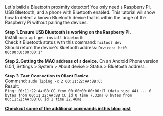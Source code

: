 Let's build a Bluetooth proximity detector! You only need a Raspberry Pi, USB Bluetooth, and a phone with Bluetooth enabled. This tutorial will show how to detect a known Bluetooth device that is within the range of the Raspberry Pi without pairing the devices.

**Step 1. Ensure USB Bluetooth is working on the Raspberry Pi.**  
Install `sudo apt-get install bluetooth`  
Check it Bluetooth status with this command: `hcitool dev`  
Should return the device's Bluetooth address: `Devices: hci0 00:00:00:00:00:17`

**Step 2. Getting the MAC address of a device.**
On an Android Phone version 6.0.1, Settings > System > About device > Status > Bluetooth address.

**Step 3. Test Connection to Client Device**  
Command: `sudo l2ping -c 2 00:11:22:AA:BB:CC`  
Result:  
`Ping: 00:11:22:AA:BB:CC from 00:00:00:00:00:17 (data size 44) ... 0 bytes from 00:11:22:AA:BB:CC id 0 time 7.32ms 0 bytes from 00:11:22:AA:BB:CC id 1 time 22.46ms`

**[Checkout some of the additional commands in this blog post](/research-bluetooth-proximity)**
